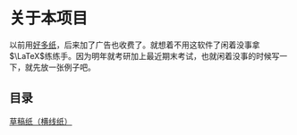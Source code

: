 # 关于本项目

以前用[好多纸](https://www.coolapk.com/apk/com.sug3rs.manypaper)，后来加了广告也收费了。就想着不用这软件了闲着没事拿$\LaTeX$练练手。因为明年就考研加上最近期末考试，也就闲着没事的时候写一下，就先放一张例子吧。

## 目录
[草稿纸（横线纸）](./manuscrpit/manuscript.pdf)